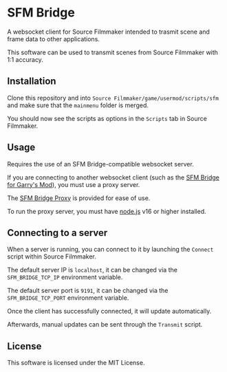 # SFM Bridge
A websocket client for Source Filmmaker intended to trasmit scene and frame data to other applications.

This software can be used to transmit scenes from Source Filmmaker with 1:1 accuracy.

## Installation
Clone this repository and into ``Source Filmmaker/game/usermod/scripts/sfm`` and make sure that the ``mainmenu`` folder is merged.

You should now see the scripts as options in the ``Scripts`` tab in Source Filmmaker.

## Usage
Requires the use of an SFM Bridge-compatible websocket server.

If you are connecting to another websocket client (such as the [SFM Bridge for Garry's Mod](https://github.com/TeamPopplio/sfm-bridge-gmod)), you must use a proxy server.

The [SFM Bridge Proxy](https://github.com/TeamPopplio/sfm-bridge-proxy) is provided for ease of use.

To run the proxy server, you must have [node.js](https://nodejs.org/) v16 or higher installed.

## Connecting to a server
When a server is running, you can connect to it by launching the ``Connect`` script within Source Filmmaker.

The default server IP is ``localhost``, it can be changed via the ``SFM_BRIDGE_TCP_IP`` environment variable.

The default server port is ``9191``, it can be changed via the ``SFM_BRIDGE_TCP_PORT`` environment variable.

Once the client has successfully connected, it will update automatically.

Afterwards, manual updates can be sent through the ``Transmit`` script.

## License
This software is licensed under the MIT License.
